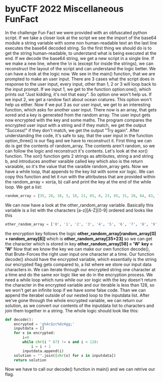 # byuCTF 2022 Miscellaneous FunFact

In the challenge Fun Fact we were provided with an obfuscated python script. If we take a closer look at the script we see the import of the base64 module a string variable with some non human-readable text an the last line executes the base64 decoded string.
So the first thing we should do is to get the string human-readable, to understand what is being executed at the end.
If we decode the base64 string, we get a new script in a single line. If we make a new line, where the \n is (except for inside the strings), we can reconstruct the layout of the script and can understand the logic better.
We can have a look at the logic now.
We see in the main() function, that we are prompted to make an user input. There are 3 cases what the script does in response to the user input, every input, other than 1, 2 or 3 will loop back to the input prompt. If we input 1, we get to the function option:one(), which prints out "Just kidding, it's not that easy".
So option one won't help us. If we input 2, we get a randow fact about ocean cratures. This option won't help us either. Now if we put 3 as our user input, we get to an interesting function, which asks for another user input. There now is an array, that gets xored and a key is generated from the random array. The user input gets now encrypted with the key and some maths. The program compares the encrypted user input with a string and if they match, we get the output "Success!" if they don't match, we get the output "Try again".
After understanding the code, it's safe to say, that the user input in the function option_three() is our flag and we have to reconstruct it.
First thing we can do is get the contents of random_array. The contents aren't random, so we can follow the logic and reconstruct it's contents. Let's look at the xor() function.
The xor() function gets 2 strings as attributes, string a and string b, and introduces another varaible called key which also is the return varaiable, so it's the value that the varaible random_array gets. Now we have a while loop, that appends to the key list with some xor logic. We can copy this function and let it run with the attributess that are provided within the random_array = xor(a, b) call and print the key at the end of the while loop.
We get a list:
```python
random_array = [35, 28, 10, 3, 18, 21, 65, 8, 23, 65, 31, 28, 64, 83, 72, 29, 9, 73, 21, 82, 17, 3, 27, 89, 83, 6, 6, 18, 90, 22, 74, 0, 2, 20, 31, 76]
```
We can now have a look at the other_random_array variable. Basically this variable is a list with the characters [a-z][A-Z][0-9] ordered and looks like this
```python
other_random_array = ['0', '1', '2', '3', '4', '5', '6', '7', '8', '9', 'a', 'b', 'c', 'd', 'e', 'f', 'g', 'h', 'i', 'j', 'k', 'l', 'm', 'n', 'o', 'p', 'q', 'r', 's', 't', 'u', 'v', 'w', 'x', 'y', 'z', 'A', 'B', 'C', 'D', 'E', 'F', 'G', 'H', 'I', 'J', 'K', 'L', 'M', 'N', 'O', 'P', 'Q', 'R', 'S', 'T', 'U', 'V', 'W', 'X', 'Y', 'Z', '!', '"', '#', '$', '%', '&', "'", '(', ')', '*', '+', ',', '-', '.', '/', ':', ';', '<', '=', '>', '?', '@', '[', '\\', ']', '^', '_', '`', '{', '|', '}', '~', ' ', '\t', '\n', '\r', '\x0b', '\x0c']
```
the encryption key follows the logic **other_random_array[random_array[0] + random_array[8]]** which is **other_random_array[35+23]**
so we can get the character which is stored in key
**other_random_array[58] = 'W'**
**key = 'W'**
Now that we know the key we can make our own function decode(), that Brute-Forces the right user input one character at a time.
Our function decode() should have the encrypted variable, which essentially is the string our encrypted flag gets compared to, a list where we store our input data characters in.
We can iterate through our encrypted string one character at a time and do the same xor logic like we do in the encryption process. We need a while loop which runs while our xor logic with the key doesn't return the character in the encrypted variable and our iterable is less than 128, so we won't get an infinite loop if we have some false code. Than we can append the iterabel outside of our nested loop to the inputdata list. After we've gone through the whole encrypted variable, we can return our solution, as we convert our contents of the inputdata list to characters and join them together in a string. The whole logic should look like this:
```python
def decode():
    encrypted = 'g%4c$zc%dz4gg;'
    inputdata = []
    for x in encrypted:
        i=0
        while chr(i ^ 87) != x and i < 128:
            i = i + 1
        inputdata.append(i)
    solution = "".join([chr(x) for x in inputdata])
    return solution
```
Now we have to call our decode() function in main() and we can retrive our flag.
